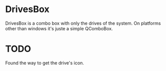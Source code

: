 # DrivesBox
DrivesBox is a combo box with only the drives of the system. On platforms other than windows it's juste a simple QComboBox.

# TODO
Found the way to get the drive's icon.
